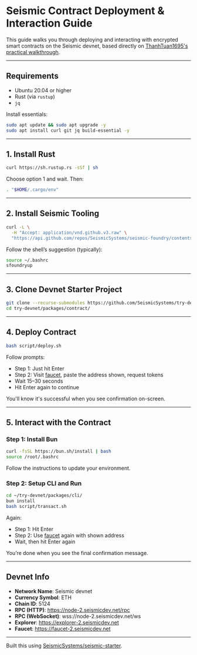# Seismic Contract Deployment & Interaction Guide

This guide walks you through deploying and interacting with encrypted smart contracts on the Seismic devnet, based directly on [ThanhTuan1695's practical walkthrough](https://github.com/ThanhTuan1695/Nodes/tree/main/Seismic).

---

## Requirements

- Ubuntu 20.04 or higher
- Rust (via `rustup`)
- `jq`

Install essentials:
```bash
sudo apt update && sudo apt upgrade -y
sudo apt install curl git jq build-essential -y
```

---

## 1. Install Rust
```bash
curl https://sh.rustup.rs -sSf | sh
```
Choose option 1 and wait. Then:
```bash
. "$HOME/.cargo/env"
```

---

## 2. Install Seismic Tooling
```bash
curl -L \
  -H "Accept: application/vnd.github.v3.raw" \
  "https://api.github.com/repos/SeismicSystems/seismic-foundry/contents/sfoundryup/install?ref=seismic" | bash
```
Follow the shell’s suggestion (typically):
```bash
source ~/.bashrc
sfoundryup
```

---

## 3. Clone Devnet Starter Project
```bash
git clone --recurse-submodules https://github.com/SeismicSystems/try-devnet.git
cd try-devnet/packages/contract/
```

---

## 4. Deploy Contract
```bash
bash script/deploy.sh
```
Follow prompts:
- Step 1: Just hit Enter
- Step 2: Visit [faucet](https://faucet-2.seismicdev.net/), paste the address shown, request tokens
- Wait 15–30 seconds
- Hit Enter again to continue

You'll know it's successful when you see confirmation on-screen.

---

## 5. Interact with the Contract
### Step 1: Install Bun
```bash
curl -fsSL https://bun.sh/install | bash
source /root/.bashrc
```
Follow the instructions to update your environment.

### Step 2: Setup CLI and Run
```bash
cd ~/try-devnet/packages/cli/
bun install
bash script/transact.sh
```
Again:
- Step 1: Hit Enter
- Step 2: Use [faucet](https://faucet-2.seismicdev.net/) again with shown address
- Wait, then hit Enter again

You’re done when you see the final confirmation message.

---

## Devnet Info

- **Network Name**: Seismic devnet
- **Currency Symbol**: ETH
- **Chain ID**: 5124
- **RPC (HTTP)**: https://node-2.seismicdev.net/rpc
- **RPC (WebSocket)**: wss://node-2.seismicdev.net/ws
- **Explorer**: https://explorer-2.seismicdev.net
- **Faucet**: https://faucet-2.seismicdev.net

---

Built this using [SeismicSystems/seismic-starter](https://github.com/SeismicSystems/seismic-starter).